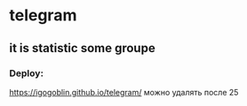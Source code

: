 # telegram
## it is statistic some groupe
### Deploy: 
https://igogoblin.github.io/telegram/
можно удалять после 25
